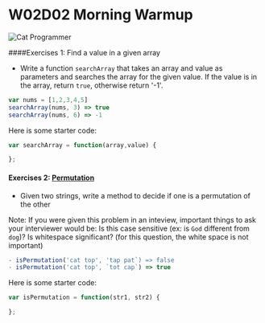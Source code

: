 # W02D02 Morning Warmup
![Cat Programmer](http://www.troll.me/images/computer-expert-cat/computer-expert-cat.jpg)

####Exercises 1: Find a value in a given array
 - Write a function `searchArray` that takes an array and value as parameters and searches the array for the given value. If the value is in the array, return `true`, otherwise return '-1'.
```javascript
var nums = [1,2,3,4,5]
searchArray(nums, 3) => true
searchArray(nums, 6) => -1
```
Here is some starter code:
```javascript
var searchArray = function(array,value) {

};
```


#### Exercises 2: [Permutation](https://en.wikipedia.org/wiki/Permutation)

- Given two strings, write a method to decide if one is a permutation of the other

Note: If you were given this problem in an inteview, important things to ask your interviewer would be:
Is this case sensitive (ex: is `God` different from `dog`)?
Is whitespace significant? (for this question, the white space is not important)

```javascript
- isPermutation('cat top', 'tap pat`) => false
- isPermutation('cat top', `tot cap`) => true
```
Here is some starter code:
```javascript
var isPermutation = function(str1, str2) {

};
```
